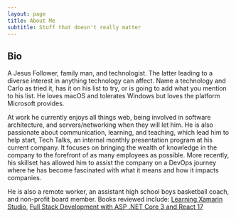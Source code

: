 ```yaml
---
layout: page
title: About Me
subtitle: Stuff that doesn't really matter
---
```


## Bio

A Jesus Follower, family man, and technologist. The latter leading to a diverse interest in anything technology can affect. Name a technology and Carlo as tried it, has it on his list to try, or is going to add what you mention to his list. He loves macOS and tolerates Windows but loves the platform Microsoft provides. 

At work he currently enjoys all things web, being involved in software architecture, and servers/networking when they will let him. He is also passionate about communication, learning, and teaching, which lead him to help start, Tech Talks, an internal monthly presentation program at his current company. It focuses on bringing the wealth of knowledge in the company to the forefront of as many employees as possible. More recently, his skillset has allowed him to assist the company on a DevOps journey where he has become fascinated with what it means and how it impacts companies. 

He is also a remote worker, an assistant high school boys basketball coach, and non-profit board member. Books reviewed include: [Learning Xamarin Studio](https://www.packtpub.com/application-development/learning-xamarin-studio), [Full Stack Development with ASP .NET Core 3 and React 17](https://www.packtpub.com/web-development/asp-net-core-3-and-react)
